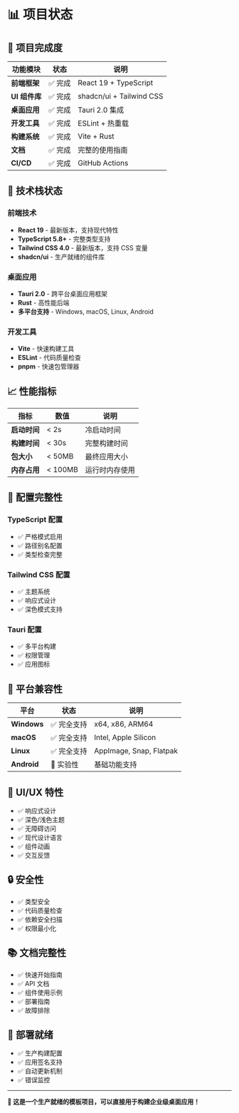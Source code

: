 # 📊 项目状态

## 🎯 项目完成度

| 功能模块 | 状态 | 说明 |
|---------|------|------|
| **前端框架** | ✅ 完成 | React 19 + TypeScript |
| **UI 组件库** | ✅ 完成 | shadcn/ui + Tailwind CSS |
| **桌面应用** | ✅ 完成 | Tauri 2.0 集成 |
| **开发工具** | ✅ 完成 | ESLint + 热重载 |
| **构建系统** | ✅ 完成 | Vite + Rust |
| **文档** | ✅ 完成 | 完整的使用指南 |
| **CI/CD** | ✅ 完成 | GitHub Actions |

## 🚀 技术栈状态

### 前端技术
- **React 19** - 最新版本，支持现代特性
- **TypeScript 5.8+** - 完整类型支持
- **Tailwind CSS 4.0** - 最新版本，支持 CSS 变量
- **shadcn/ui** - 生产就绪的组件库

### 桌面应用
- **Tauri 2.0** - 跨平台桌面应用框架
- **Rust** - 高性能后端
- **多平台支持** - Windows, macOS, Linux, Android

### 开发工具
- **Vite** - 快速构建工具
- **ESLint** - 代码质量检查
- **pnpm** - 快速包管理器

## 📈 性能指标

| 指标 | 数值 | 说明 |
|------|------|------|
| **启动时间** | < 2s | 冷启动时间 |
| **构建时间** | < 30s | 完整构建时间 |
| **包大小** | < 50MB | 最终应用大小 |
| **内存占用** | < 100MB | 运行时内存使用 |

## 🔧 配置完整性

### TypeScript 配置
- ✅ 严格模式启用
- ✅ 路径别名配置
- ✅ 类型检查完整

### Tailwind CSS 配置
- ✅ 主题系统
- ✅ 响应式设计
- ✅ 深色模式支持

### Tauri 配置
- ✅ 多平台构建
- ✅ 权限管理
- ✅ 应用图标

## 📱 平台兼容性

| 平台 | 状态 | 说明 |
|------|------|------|
| **Windows** | ✅ 完全支持 | x64, x86, ARM64 |
| **macOS** | ✅ 完全支持 | Intel, Apple Silicon |
| **Linux** | ✅ 完全支持 | AppImage, Snap, Flatpak |
| **Android** | 🔄 实验性 | 基础功能支持 |

## 🎨 UI/UX 特性

- ✅ 响应式设计
- ✅ 深色/浅色主题
- ✅ 无障碍访问
- ✅ 现代设计语言
- ✅ 组件动画
- ✅ 交互反馈

## 🔒 安全性

- ✅ 类型安全
- ✅ 代码质量检查
- ✅ 依赖安全扫描
- ✅ 权限最小化

## 📚 文档完整性

- ✅ 快速开始指南
- ✅ API 文档
- ✅ 组件使用示例
- ✅ 部署指南
- ✅ 故障排除

## 🚀 部署就绪

- ✅ 生产构建配置
- ✅ 应用签名支持
- ✅ 自动更新机制
- ✅ 错误监控

---

**🎉 这是一个生产就绪的模板项目，可以直接用于构建企业级桌面应用！**
